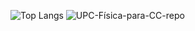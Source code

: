 ![Top Langs](https://github-readme-stats.vercel.app/api/top-langs/?username=ziajoriii7-ggg&theme=buefy)
![UPC-Física-para-CC-repo](https://dub.sh/UPC-Física-para-CC)
